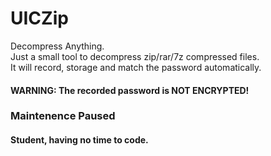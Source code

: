 # UICZip
Decompress Anything.  
Just a small tool to decompress zip/rar/7z compressed files.  
It will record, storage and match the password automatically.  
#### WARNING: The recorded password is NOT ENCRYPTED!  
### Maintenence Paused  
#### Student, having no time to code.  
